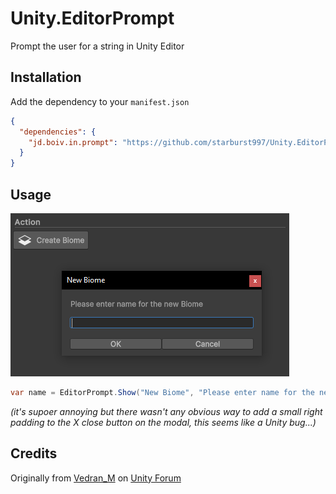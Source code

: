 # Unity.EditorPrompt

Prompt the user for a string in Unity Editor

## Installation

Add the dependency to your `manifest.json`

```json
{
  "dependencies": {
    "jd.boiv.in.prompt": "https://github.com/starburst997/Unity.EditorPrompt.git"
  }
}
```

## Usage

![Screenshot](/Documentation~/Screenshot.png?raw=true)

```cs
var name = EditorPrompt.Show("New Biome", "Please enter name for the new Biome", "");
```

*(it's supoer annoying but there wasn't any obvious way to add a small right padding to the X close button on the modal, this seems like a Unity bug...)*

## Credits

Originally from [Vedran_M](https://discussions.unity.com/u/Vedran_M) on [Unity Forum](https://discussions.unity.com/t/is-there-a-way-to-input-text-using-a-unity-editor-utility/666472/9)
